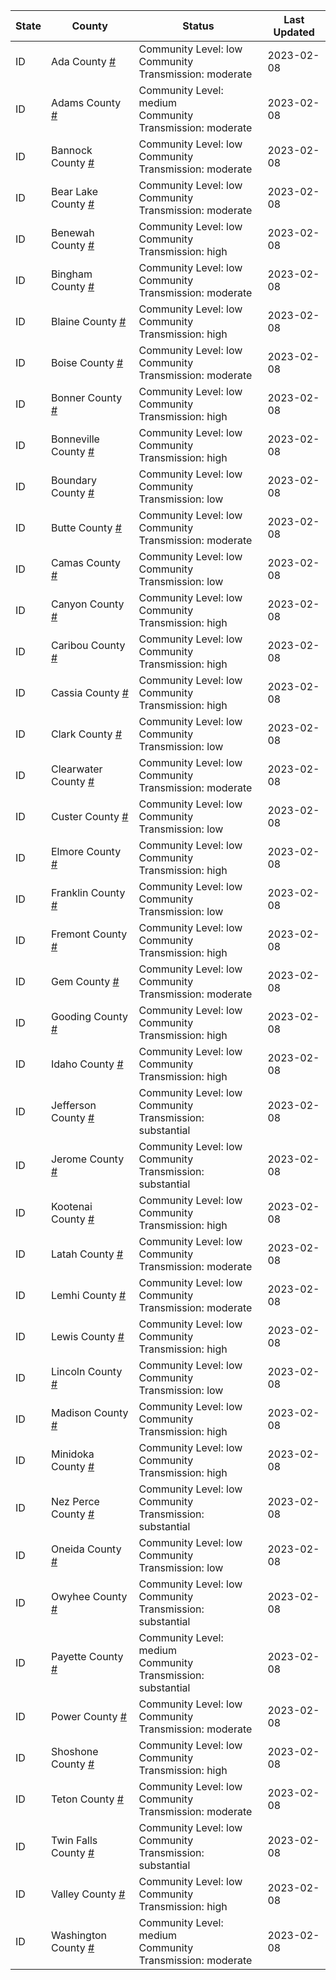 State | County | Status | Last Updated
--- | --- | --- | --- 
ID | Ada County <a href="#ada_county">#</a> | <a name="ada_county"></a>Community Level: low<br/>Community Transmission: moderate | 2023-02-08
ID | Adams County <a href="#adams_county">#</a> | <a name="adams_county"></a>Community Level: medium<br/>Community Transmission: moderate | 2023-02-08
ID | Bannock County <a href="#bannock_county">#</a> | <a name="bannock_county"></a>Community Level: low<br/>Community Transmission: moderate | 2023-02-08
ID | Bear Lake County <a href="#bear_lake_county">#</a> | <a name="bear_lake_county"></a>Community Level: low<br/>Community Transmission: moderate | 2023-02-08
ID | Benewah County <a href="#benewah_county">#</a> | <a name="benewah_county"></a>Community Level: low<br/>Community Transmission: high | 2023-02-08
ID | Bingham County <a href="#bingham_county">#</a> | <a name="bingham_county"></a>Community Level: low<br/>Community Transmission: moderate | 2023-02-08
ID | Blaine County <a href="#blaine_county">#</a> | <a name="blaine_county"></a>Community Level: low<br/>Community Transmission: high | 2023-02-08
ID | Boise County <a href="#boise_county">#</a> | <a name="boise_county"></a>Community Level: low<br/>Community Transmission: moderate | 2023-02-08
ID | Bonner County <a href="#bonner_county">#</a> | <a name="bonner_county"></a>Community Level: low<br/>Community Transmission: high | 2023-02-08
ID | Bonneville County <a href="#bonneville_county">#</a> | <a name="bonneville_county"></a>Community Level: low<br/>Community Transmission: high | 2023-02-08
ID | Boundary County <a href="#boundary_county">#</a> | <a name="boundary_county"></a>Community Level: low<br/>Community Transmission: low | 2023-02-08
ID | Butte County <a href="#butte_county">#</a> | <a name="butte_county"></a>Community Level: low<br/>Community Transmission: moderate | 2023-02-08
ID | Camas County <a href="#camas_county">#</a> | <a name="camas_county"></a>Community Level: low<br/>Community Transmission: low | 2023-02-08
ID | Canyon County <a href="#canyon_county">#</a> | <a name="canyon_county"></a>Community Level: low<br/>Community Transmission: high | 2023-02-08
ID | Caribou County <a href="#caribou_county">#</a> | <a name="caribou_county"></a>Community Level: low<br/>Community Transmission: high | 2023-02-08
ID | Cassia County <a href="#cassia_county">#</a> | <a name="cassia_county"></a>Community Level: low<br/>Community Transmission: high | 2023-02-08
ID | Clark County <a href="#clark_county">#</a> | <a name="clark_county"></a>Community Level: low<br/>Community Transmission: low | 2023-02-08
ID | Clearwater County <a href="#clearwater_county">#</a> | <a name="clearwater_county"></a>Community Level: low<br/>Community Transmission: moderate | 2023-02-08
ID | Custer County <a href="#custer_county">#</a> | <a name="custer_county"></a>Community Level: low<br/>Community Transmission: low | 2023-02-08
ID | Elmore County <a href="#elmore_county">#</a> | <a name="elmore_county"></a>Community Level: low<br/>Community Transmission: high | 2023-02-08
ID | Franklin County <a href="#franklin_county">#</a> | <a name="franklin_county"></a>Community Level: low<br/>Community Transmission: low | 2023-02-08
ID | Fremont County <a href="#fremont_county">#</a> | <a name="fremont_county"></a>Community Level: low<br/>Community Transmission: high | 2023-02-08
ID | Gem County <a href="#gem_county">#</a> | <a name="gem_county"></a>Community Level: low<br/>Community Transmission: moderate | 2023-02-08
ID | Gooding County <a href="#gooding_county">#</a> | <a name="gooding_county"></a>Community Level: low<br/>Community Transmission: high | 2023-02-08
ID | Idaho County <a href="#idaho_county">#</a> | <a name="idaho_county"></a>Community Level: low<br/>Community Transmission: high | 2023-02-08
ID | Jefferson County <a href="#jefferson_county">#</a> | <a name="jefferson_county"></a>Community Level: low<br/>Community Transmission: substantial | 2023-02-08
ID | Jerome County <a href="#jerome_county">#</a> | <a name="jerome_county"></a>Community Level: low<br/>Community Transmission: substantial | 2023-02-08
ID | Kootenai County <a href="#kootenai_county">#</a> | <a name="kootenai_county"></a>Community Level: low<br/>Community Transmission: high | 2023-02-08
ID | Latah County <a href="#latah_county">#</a> | <a name="latah_county"></a>Community Level: low<br/>Community Transmission: moderate | 2023-02-08
ID | Lemhi County <a href="#lemhi_county">#</a> | <a name="lemhi_county"></a>Community Level: low<br/>Community Transmission: moderate | 2023-02-08
ID | Lewis County <a href="#lewis_county">#</a> | <a name="lewis_county"></a>Community Level: low<br/>Community Transmission: high | 2023-02-08
ID | Lincoln County <a href="#lincoln_county">#</a> | <a name="lincoln_county"></a>Community Level: low<br/>Community Transmission: low | 2023-02-08
ID | Madison County <a href="#madison_county">#</a> | <a name="madison_county"></a>Community Level: low<br/>Community Transmission: high | 2023-02-08
ID | Minidoka County <a href="#minidoka_county">#</a> | <a name="minidoka_county"></a>Community Level: low<br/>Community Transmission: high | 2023-02-08
ID | Nez Perce County <a href="#nez_perce_county">#</a> | <a name="nez_perce_county"></a>Community Level: low<br/>Community Transmission: substantial | 2023-02-08
ID | Oneida County <a href="#oneida_county">#</a> | <a name="oneida_county"></a>Community Level: low<br/>Community Transmission: low | 2023-02-08
ID | Owyhee County <a href="#owyhee_county">#</a> | <a name="owyhee_county"></a>Community Level: low<br/>Community Transmission: substantial | 2023-02-08
ID | Payette County <a href="#payette_county">#</a> | <a name="payette_county"></a>Community Level: medium<br/>Community Transmission: substantial | 2023-02-08
ID | Power County <a href="#power_county">#</a> | <a name="power_county"></a>Community Level: low<br/>Community Transmission: moderate | 2023-02-08
ID | Shoshone County <a href="#shoshone_county">#</a> | <a name="shoshone_county"></a>Community Level: low<br/>Community Transmission: high | 2023-02-08
ID | Teton County <a href="#teton_county">#</a> | <a name="teton_county"></a>Community Level: low<br/>Community Transmission: moderate | 2023-02-08
ID | Twin Falls County <a href="#twin_falls_county">#</a> | <a name="twin_falls_county"></a>Community Level: low<br/>Community Transmission: substantial | 2023-02-08
ID | Valley County <a href="#valley_county">#</a> | <a name="valley_county"></a>Community Level: low<br/>Community Transmission: high | 2023-02-08
ID | Washington County <a href="#washington_county">#</a> | <a name="washington_county"></a>Community Level: medium<br/>Community Transmission: moderate | 2023-02-08
